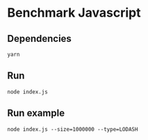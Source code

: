 # Benchmark Javascript

## Dependencies

`yarn`

## Run

`node index.js`

## Run example

` node index.js --size=1000000 --type=LODASH `